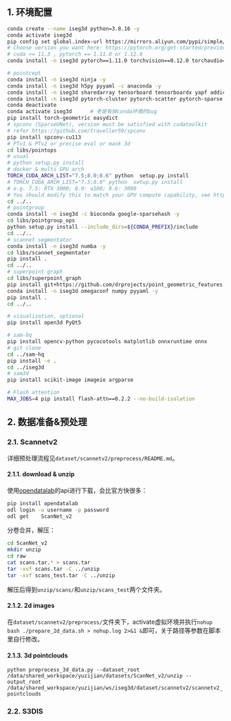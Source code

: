 
## 1. 环境配置

```bash
conda create --name iseg3d python=3.8.16 -y
conda activate iseg3d
pip config set global.index-url https://mirrors.aliyun.com/pypi/simple/
# Choose version you want here: https://pytorch.org/get-started/previous-versions/ , with nvcc -V
# cuda >= 11.3 , pytorch == 1.11.0 or 1.12.0
conda install -n iseg3d pytorch==1.11.0 torchvision==0.12.0 torchaudio==0.11.0 cudatoolkit=11.3 -c pytorch -y

# pointcept
conda install -n iseg3d ninja -y
conda install -n iseg3d h5py pyyaml -c anaconda -y
conda install -n iseg3d sharedarray tensorboard tensorboardx yapf addict einops scipy plyfile termcolor timm -c conda-forge -y
conda install -n iseg3d pytorch-cluster pytorch-scatter pytorch-sparse -c pyg -y
conda deactivate
conda activate iseg3d      # 老是有掉conda环境的bug
pip install torch-geometric easydict
# spconv (SparseUNet), version must be satisfied with cudatoolkit
# refer https://github.com/traveller59/spconv
pip install spconv-cu113
# PTv1 & PTv2 or precise eval or mask 3d
cd libs/pointops
# usual
# python setup.py install
# docker & multi GPU arch
TORCH_CUDA_ARCH_LIST="7.5;8.0;8.6" python  setup.py install
# TORCH_CUDA_ARCH_LIST="7.5;8.0" python  setup.py install
# e.g. 7.5: RTX 3000; 8.0: a100; 8.6: 3090
# You should modify this to match your GPU compute capability, see https://developer.nvidia.cn/zh-cn/cuda-gpus#compute
cd ../..
# pointgroup
conda install -n iseg3d -c bioconda google-sparsehash -y
cd libs/pointgroup_ops
python setup.py install --include_dirs=${CONDA_PREFIX}/include
cd ../..
# scannet segmentator
conda install -n iseg3d numba -y
cd libs/scannet_segmentator
pip install .
cd ../..
# superpoint graph
cd libs/superpoint_graph
pip install git+https://github.com/drprojects/point_geometric_features.git
conda install -n iseg3d omegaconf numpy pyyaml -y
pip install .
cd ../..

# visualization, optional
pip install open3d PyQt5

# sam-hq
pip install opencv-python pycocotools matplotlib onnxruntime onnx
# git clone
cd ../sam-hq
pip install -e .
cd ../iseg3d
# sam3d
pip install scikit-image imageio argparse

# Flash attention
MAX_JOBS=4 pip install flash-attn==0.2.2 --no-build-isolation
```

## 2. 数据准备&预处理

### 2.1. Scannetv2

详细预处理流程见`dataset/scannetv2/preprocess/README.md`。

#### 2.1.1. download & unzip

使用[opendatalab](https://opendatalab.com/)的api进行下载，会比官方快很多：
```bash
pip install opendatalab
odl login -u username -p password
odl get    ScanNet_v2
```

分卷合并，解压：
```bash
cd ScanNet_v2
mkdir unzip
cd raw
cat scans.tar.* > scans.tar
tar -xvf scans.tar -C ../unzip
tar -xvf scans_test.tar -C ../unzip
```

解压后得到`unzip/scans/`和`unzip/scans_test`两个文件夹。

#### 2.1.2. 2d images 

在`dataset/scannetv2/preprocess/`文件夹下，activate虚拟环境并执行`nohup bash ./prepare_2d_data.sh > nohup.log 2>&1 &`即可，关于路径等参数在脚本里自行修改。

#### 2.1.3. 3d pointclouds

`python preprocess_3d_data.py --dataset_root /data/shared_workspace/yuzijian/datasets/ScanNet_v2/unzip --output_root /data/shared_workspace/yuzijian/ws/iseg3d/dataset/scannetv2/scannetv2_pointclouds`

### 2.2. S3DIS

